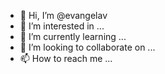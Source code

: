 - 👋 Hi, I’m @evangelav
- 👀 I’m interested in ...
- 🌱 I’m currently learning ...
- 💞️ I’m looking to collaborate on ...
- 📫 How to reach me ...

<!---
evangelav/evangelav is a ✨ special ✨ repository because its `README.md` (this file) appears on your GitHub profile.
You can click the Preview link to take a look at your changes.
--->

